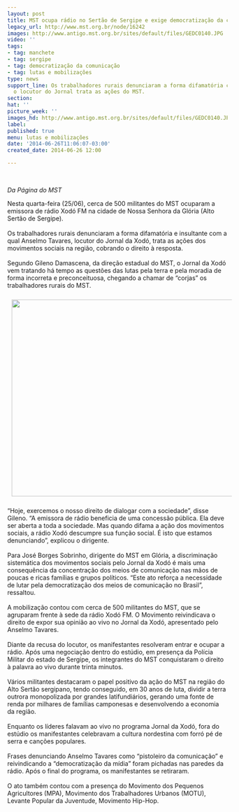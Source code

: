 ```yaml
---
layout: post
title: MST ocupa rádio no Sertão de Sergipe e exige democratização da comunicação
legacy_url: http://www.mst.org.br/node/16242
images: http://www.antigo.mst.org.br/sites/default/files/GEDC0140.JPG
video: ''
tags:
- tag: manchete
- tag: sergipe
- tag: democratização da comunicação
- tag: lutas e mobilizações
type: news
support_line: Os trabalhadores rurais denunciaram a forma difamatória com  a qual
  o locutor do Jornal trata as ações do MST.
section: 
hat: ''
picture_week: ''
images_hd: http://www.antigo.mst.org.br/sites/default/files/GEDC0140.JPG
label: 
published: true
menu: lutas e mobilizações
date: '2014-06-26T11:06:07-03:00'
created_date: 2014-06-26 12:00

---
```

<p><em><br></em></p><p><em>Da Página do MST</em></p><p>Nesta quarta-feira (25/06), cerca de 500 militantes do MST ocuparam a emissora de rádio Xodó FM na cidade de Nossa Senhora da Glória (Alto Sertão de Sergipe).<br><br>Os trabalhadores rurais denunciaram a forma difamatória e insultante com a qual Anselmo Tavares, locutor do Jornal da Xodó, trata as ações dos movimentos sociais na região, cobrando o direito à resposta.<br><br>Segundo Gileno Damascena, da direção estadual do MST, o Jornal da Xodó vem tratando há tempo as questões das lutas pela terra e pela moradia de forma incorreta e preconceituosa, chegando a chamar de “corjas” os trabalhadores rurais do MST.</p><p><img style="margin: 10px;" src="http://www.antigo.mst.org.br/sites/default/files/GEDC0140.JPG" alt="" width="600" height="450"></p><p>“Hoje, exercemos o nosso direito de dialogar com a sociedade”, disse Gileno. “A emissora de rádio beneficia de uma concessão pública. Ela deve ser aberta a toda a sociedade. Mas quando difama a ação dos movimentos sociais, a rádio Xodó descumpre sua função social. É isto que estamos denunciando”, explicou o dirigente.<br><br> Para José Borges Sobrinho, dirigente do MST em Glória, a discriminação sistemática dos movimentos sociais pelo Jornal da Xodó é mais uma consequência da concentração dos meios de comunicação nas mãos de poucas e ricas famílias e grupos políticos. “Este ato reforça a necessidade de lutar pela democratização dos meios de comunicação no Brasil”, ressaltou.<br><br>A mobilização contou com cerca de 500 militantes do MST, que se agruparam frente à sede da rádio Xodó FM. O Movimento reivindicava o direito de expor sua opinião ao vivo no Jornal da Xodó, apresentado pelo Anselmo Tavares.<br><br> Diante da recusa do locutor, os manifestantes resolveram entrar e ocupar a rádio. Após uma negociação dentro do estúdio, em presença da Polícia Militar do estado de Sergipe, os integrantes do MST conquistaram o direito à palavra ao vivo durante trinta minutos. <br><br>Vários militantes destacaram o papel positivo da ação do MST na região do Alto Sertão sergipano, tendo conseguido, em 30 anos de luta, dividir a terra outrora monopolizada por grandes latifundiários, gerando uma fonte de renda por milhares de famílias camponesas e desenvolvendo a economia da região.<br><br>Enquanto os líderes falavam ao vivo no programa Jornal da Xodó, fora do estúdio os manifestantes celebravam a cultura nordestina com forró pé de serra e canções populares.<br><br> Frases denunciando Anselmo Tavares como “pistoleiro da comunicação” e reivindicando a “democratização da mídia” foram pichadas nas paredes da rádio. Após o final do programa, os manifestantes se retiraram.<br><br>O ato também contou com a presença do Movimento dos Pequenos Agricultores (MPA), Movimento dos Trabalhadores Urbanos (MOTU), Levante Popular da Juventude, Movimento Hip-Hop.</p>
